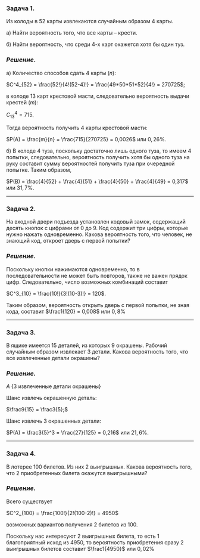 ### **Задача 1**.

Из колоды в 52 карты извлекаются случайным образом 4 карты. 

a) Найти вероятность того, что все карты – крести. 

б) Найти вероятность, что среди 4-х карт окажется хотя бы один туз.

### ***Решение***.

а) Количество способов сдать 4 карты ($n$):

 $С^4_{52} = \frac{52!}{4!(52-4)!} = \frac{49*50*51*52}{4!} = 270725$; 

в колоде 13 карт крестовой масти, следовательно вероятность выдачи крестей ($m$):

$С^4_{13} = 715$.

Тогда вероятность получить 4 карты крестовой масти:

$P(A) = \frac{m}{n} = \frac{715}{270725} = 0,0026$ или $0,26\%$. 

б) В колоде 4 туза, поскольку достаточно лишь одного туза, то имеем 4 попытки, следовательно, вероятность получить хотя бы одного туза на руку составит сумму вероятностей получить туза при очередной попытке. Таким образом,

$P(B) = \frac{4}{52} + \frac{4}{51} + \frac{4}{50} + \frac{4}{49} = 0,317$ или $31,7\%$.

---

### **Задача 2.**
На входной двери подъезда установлен кодовый замок, содержащий десять кнопок с цифрами от 0 до 9. 
Код содержит три цифры, которые нужно нажать одновременно. Какова вероятность того, 
что человек, не знающий код, откроет дверь с первой попытки?

### ***Решение.***
Поскольку кнопки нажимаются одновременно, то в последовательности не может быть повторов, также не важен прядок цифр.
Следовательно, число возможных комбинаций составит 

$С^3_{10} = \frac{10!}{3!(10-3)!} = 120$.

Таким образом, вероятность открыть дверь с первой попытки, не зная кода, составит $\frac1{120} = 0,008$ или $0,8\%$

---
### **Задача 3.**
В ящике имеется 15 деталей, из которых 9 окрашены. 
Рабочий случайным образом извлекает 3 детали. 
Какова вероятность того, что все извлеченные детали окрашены?

### ***Решение.***
$A$ {3 извлеченные детали окрашены}

Шанс извлечь окрашенную деталь:

$\frac9{15} = \frac3{5};$

Шанс извлечь 3 окрашенных детали:

$P(A) = \frac3{5}^3 = \frac{27}{125} = 0,216$ или $21,6\%$.

---
### **Задача 4.**
В лотерее 100 билетов. Из них 2 выигрышных. Какова вероятность того, что 2 приобретенных билета окажутся выигрышными?

### ***Решение.***

Всего существует

$C^2_{100} = \frac{100!}{2!(100-2)!} = 4950$

возможных вариантов получения 2 билетов из 100. 

Поскольку нас интересуют 2 выигрышных билета, то есть 1 благоприятный исход из 4950, то вероятность приобретения сразу 2 выигрышных билетов составит
$\frac1{4950}$ или $0,02\%$